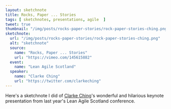 ```yaml
---
layout: sketchnote
title: Rocks, Paper ... Stories
tags: [ sketchnotes, presentations, agile  ]
tweet: true
thumbnail: "/img/posts/rocks-paper-stories/rock-paper-stories-ching.png"
sketchnote:
  url: "/img/posts/rocks-paper-stories/rock-paper-stories-ching.png"
  alt: "sketchnote"
  source:
    name: "Rocks, Paper ... Stories"
    url: "https://vimeo.com/145615882"
  event:
    name: "Lean Agile Scotland"
  speaker:
    name: "Clarke Ching"
    url: "https://twitter.com/clarkeching"
---
```


Here's a sketchnote I did of <a href="https://twitter.com/clarkeching" >Clarke Ching</a>'s 
wonderful and hilarious keynote presentation from last year's Lean 
Agile Scotland conference.
